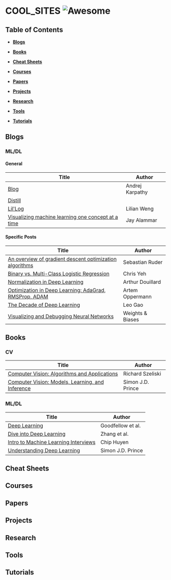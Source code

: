 # COOL_SITES ![Awesome](https://cdn.rawgit.com/sindresorhus/awesome/d7305f38d29fed78fa85652e3a63e154dd8e8829/media/badge.svg)

## Table of Contents

* **[Blogs](#blogs)**

* **[Books](#books)**

* **[Cheat Sheets](#cheat-sheets)**

* **[Courses](#courses)**

* **[Papers](#papers)**

* **[Projects](#projects)**

* **[Research](#research)**

* **[Tools](#tools)**

* **[Tutorials](#tutorials)**

## Blogs
### ML/DL
#### General
| Title  | Author |
| ------ | ------ |
| [Blog](http://karpathy.github.io/)  | Andrej Karpathy  |
| [Distill](https://distill.pub/) | |
| [Lil'Log](https://lilianweng.github.io/) | Lilian Weng |
| [Visualizing machine learning one concept at a time](https://jalammar.github.io/) | Jay Alammar |

#### Specific Posts
| Title  | Author |
| ------ | ------ |
| [An overview of gradient descent optimization algorithms](https://ruder.io/optimizing-gradient-descent/) | Sebastian Ruder |
| [Binary vs. Multi-Class Logistic Regression](https://chrisyeh96.github.io/2018/06/11/logistic-regression.html) | Chris Yeh |
| [Normalization in Deep Learning](https://arthurdouillard.com/post/normalization/) | Arthur Douillard |
| [Optimization in Deep Learning: AdaGrad, RMSProp, ADAM](https://artemoppermann.com/optimization-in-deep-learning-adagrad-rmsprop-adam/) | Artem Oppermann |
| [The Decade of Deep Learning](https://bmk.sh/2019/12/31/The-Decade-of-Deep-Learning/) | Leo Gao |
| [Visualizing and Debugging Neural Networks](https://wandb.ai/ayush-thakur/debug-neural-nets/reports/Visualizing-and-Debugging-Neural-Networks-with-PyTorch-and-W-B--Vmlldzo2OTUzNA) | Weights & Biases |

## Books
### CV
| Title  | Author |
| ------ | ------ |
| [Computer Vision: Algorithms and Applications](https://szeliski.org/Book/) | Richard Szeliski |
| [Computer Vision: Models, Learning, and Inference]() | Simon J.D. Prince |

### ML/DL
| Title  | Author |
| ------ | ------ |
| [Deep Learning](https://www.deeplearningbook.org/) | Goodfellow et al. |
| [Dive into Deep Learning](https://d2l.ai/) | Zhang et al. |
| [Intro to Machine Learning Interviews](https://huyenchip.com/ml-interviews-book/) | Chip Huyen |
| [Understanding Deep Learning](https://udlbook.github.io/udlbook/) | Simon J.D. Prince |

## Cheat Sheets

## Courses

## Papers

## Projects

## Research

## Tools

## Tutorials
